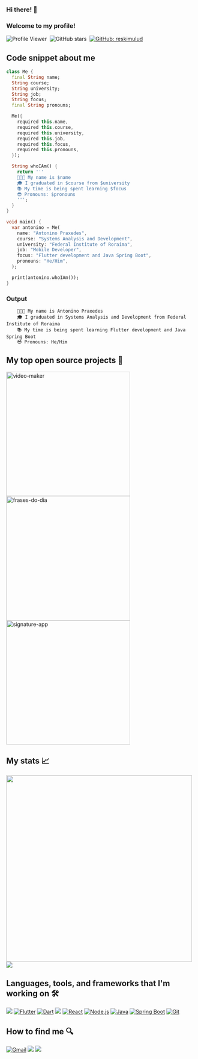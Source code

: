 ### Hi there! 👋
### Welcome to my profile!

![Profile Viewer](https://komarev.com/ghpvc/?username=antonino3g&label=Profile%20views&color=0e75b6&style=flat)&nbsp;
![GitHub stars](https://img.shields.io/github/stars/antonino3g.svg?style=social)&nbsp;
[![GitHub: reskimulud](https://img.shields.io/github/followers/antonino3g?label=follow&style=social)](https://github.com/antonino3g)&nbsp;

## Code snippet about me 
```dart 
class Me {
  final String name;
  String course;
  String university;
  String job;
  String focus;
  final String pronouns;

  Me({
    required this.name,
    required this.course,
    required this.university,
    required this.job,
    required this.focus,
    required this.pronouns,
  });

  String whoIAm() {
    return '''
    👨🏻‍💻 My name is $name
    🎓 I graduated in $course from $university
    📚 My time is being spent learning $focus
    😎 Pronouns: $pronouns
    ''';
  }
}

void main() {
  var antonino = Me(
    name: "Antonino Praxedes",
    course: "Systems Analysis and Development",
    university: "Federal Institute of Roraima",
    job: "Mobile Developer",
    focus: "Flutter development and Java Spring Boot",
    pronouns: "He/Him",
  );

  print(antonino.whoIAm());
}
```

### Output
```
    👨🏻‍💻 My name is Antonino Praxedes
    🎓 I graduated in Systems Analysis and Development from Federal Institute of Roraima
    📚 My time is being spent learning Flutter development and Java Spring Boot
    😎 Pronouns: He/Him
```

## My top open source projects 🚀
<p align="left">
    <a href="https://github.com/antonino3g/video-maker"><img width="330" src="https://denvercoder1-github-readme-stats.vercel.app/api/pin/?username=antonino3g&repo=video-maker&theme=merko&bg_color=272A36&title_color=FE6E96&icon_color=F8D866&hide_border=false&show_icons=true" alt="video-maker"></a>
   <a href="https://github.com/antonino3g/frases-do-dia"><img width="330" src="https://denvercoder1-github-readme-stats.vercel.app/api/pin/?username=antonino3g&repo=frases-do-dia&theme=merko&bg_color=272A36&title_color=FE6E96&icon_color=F8D866&hide_border=false&show_icons=true" alt="frases-do-dia"></a>
   <a href="https://github.com/antonino3g/signature-app"><img width="330" src="https://denvercoder1-github-readme-stats.vercel.app/api/pin/?username=antonino3g&repo=signature-app&theme=merko&bg_color=272A36&title_color=FE6E96&icon_color=F8D866&hide_border=false&show_icons=true" alt="signature-app"></a>
   
</p>

## My stats 📈
<div align=left>
  <a href="https://github.com/antonino3g"><img width="495em" src="https://github-readme-stats.vercel.app/api?username=antonino3g&show_icons=true&theme=merko&include_all_commits=true&count_private=false&hide_border=true"/></a>
  <a href="https://github.com/antonino3g"><img src="http://github-readme-streak-stats.herokuapp.com?user=antonino3g&theme=merko&hide_border=true"/></a>
  <!-- <a href="https://github.com/antonino3g"><img width="495em" src="https://github-readme-stats.vercel.app/api/top-langs/?username=antonino3g&layout=compact&langs_count=7&theme=dracula&hide_border=true" /></a> -->
</div>

 ## Languages, tools, and frameworks that I'm working on 🛠️ 
 <div style="display: inline_block">
  <a href="https://developer.android.com/"><img src="https://img.shields.io/badge/Android-3DDC84?style=for-the-badge&logo=android&logoColor=white"></a>
  <a href="https://flutter.dev/"><img src="https://img.shields.io/badge/Flutter-02569B?style=for-the-badge&logo=flutter&logoColor=white" alt="Flutter"></a>
  <a href="https://dart.dev/"><img src="https://img.shields.io/badge/Dart-0175C2?style=for-the-badge&logo=dart&logoColor=white" alt="Dart"></a>
  <a href="https://kotlinlang.org/"><img src="https://img.shields.io/badge/Kotlin-0095D5?&style=for-the-badge&logo=kotlin&logoColor=white"></a>
  <a href="https://reactjs.org/"><img src="https://img.shields.io/badge/React-61DAFB?style=for-the-badge&logo=react&logoColor=white" alt="React"></a>
  <a href="https://nodejs.org/"><img src="https://img.shields.io/badge/Node.js-339933?style=for-the-badge&logo=nodedotjs&logoColor=white" alt="Node.js"></a>
  <a href="https://www.oracle.com/java/"><img src="https://img.shields.io/badge/Java-007396?style=for-the-badge&logo=java&logoColor=white" alt="Java"></a>
  <a href="https://spring.io/projects/spring-boot"><img src="https://img.shields.io/badge/Spring%20Boot-6DB33F?style=for-the-badge&logo=springboot&logoColor=white" alt="Spring Boot"></a>
  <a href="https://git-scm.com/"><img src="https://img.shields.io/badge/Git-F05032?style=for-the-badge&logo=git&logoColor=white" alt="Git"></a>
 </div>

## How to find me 🔍
<div> 
  <a href="mailto:antonino.praxedes@gmail.com"><img src="https://img.shields.io/badge/Gmail-D14836?style=for-the-badge&logo=gmail&logoColor=white" alt="Gmail"></a>
  <a href="https://www.linkedin.com/in/antoninopraxedes" target="_blank"><img src="https://img.shields.io/badge/-LinkedIn-%230077B5?style=for-the-badge&logo=linkedin&logoColor=white" target="_blank"></a>
  <a href="https://instagram.com/prxdev" target="_blank"><img src="https://img.shields.io/badge/-Instagram-%23E4405F?style=for-the-badge&logo=instagram&logoColor=white" target="_blank"></a>
</div>

<!--
<div style="display: inline_block">
<img align="center" alt="DART" src="https://img.shields.io/badge/dart-0077B5?style=for-the-badge&logo=dart&logoColor=white" />
<img align="center" alt="FLUTTER" src="https://img.shields.io/badge/flutter-0077B5?style=for-the-badge&logo=flutter&logoColor=white" />
<img align="center" alt="JAVA" src="https://img.shields.io/badge/java-ffffff?style=for-the-badge&logo=java&logoColor=red" />
<img align="center" alt="NODEJS" src="https://img.shields.io/badge/node.js-43853D?style=for-the-badge&logo=node.js&logoColor=white" />
<img align="center" alt="PYTHON" src="https://img.shields.io/badge/python-ffff99?style=for-the-badge&logo=python&logoColor=blue" />
<img align="center" alt="REACTJS" src="https://img.shields.io/badge/react-20232A?style=for-the-badge&logo=react&logoColor=61DAFB" />
<img align="center" alt="Js" height="30" width="40" src="https://raw.githubusercontent.com/devicons/devicon/master/icons/javascript/javascript-plain.svg">
                                                                                                                  
### Contact me                                                                                                  
[![Linkedin](https://img.shields.io/badge/LinkedIn-0077B5?style=for-the-badge&logo=linkedin&logoColor=white)](https://linkedin.com/in/antoninopraxedes)
[![Telegram](https://img.shields.io/badge/Telegram-0077B5?style=for-the-badge&logo=telegram&logoColor=white)](https://t.me/antoninopraxedes)
[![Gmail](https://img.shields.io/badge/Gmail-c14438?style=for-the-badge&logo=gmail&logoColor=white)](mailto:antonino.praxedes@gmail.com)
-->
